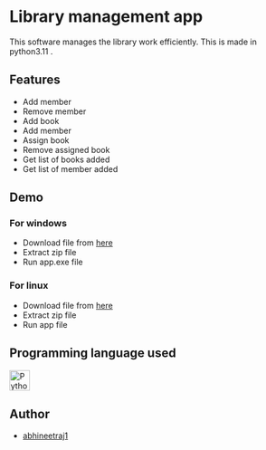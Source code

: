 # Library management app
<img href="https://github.com/abhineetraj1/library-management-app/raw/main/img1.png" width="100%">
This software manages the library work efficiently. This is made in python3.11 .

## Features
*	Add member
*	Remove member
*	Add book
*	Add member
*	Assign book
*	Remove assigned book
*	Get list of books added
*	Get list of member added
 
## Demo
### For windows
*	Download file from [here](http://github.com/abhineetraj1/library-management-app/raw/main/app_windows.zip)
*	Extract zip file
*	Run app.exe file
### For linux
*	Download file from [here](http://github.com/abhineetraj1/library-management-app/raw/main/app_linux.zip)
*	Extract zip file
*	Run app file

## Programming language used
<a href="https://www.python.org/" target="_blank" rel="noreferrer"><img src="https://raw.githubusercontent.com/danielcranney/readme-generator/main/public/icons/skills/python-colored.svg" width="36" height="36" alt="Python" /></a>
## Author
*	[abhineetraj1](http://github.com/abhineetraj1)
